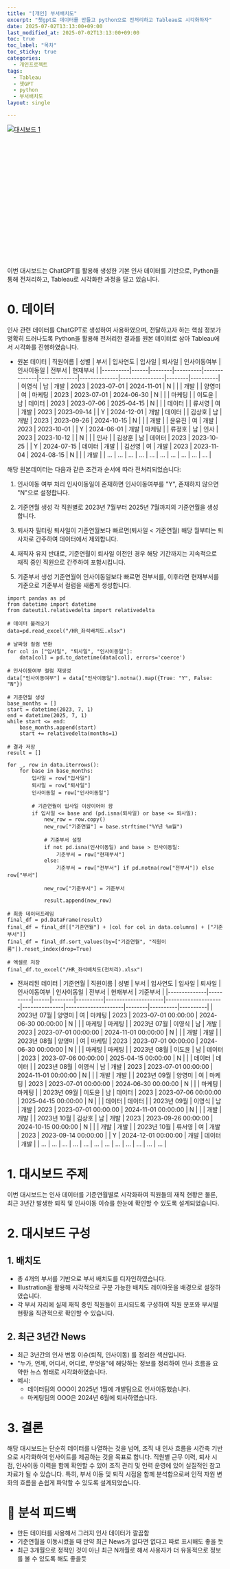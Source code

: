 ```yaml
---
title: "[개인] 부서배치도"
excerpt: "챗gpt로 데이터를 만들고 python으로 전처리하고 Tableau로 시각화하자"
date: 2025-07-02T13:13:00+09:00
last_modified_at: 2025-07-02T13:13:00+09:00
toc: true
toc_label: "목차"
toc_sticky: true
categories:
  - 개인프로젝트
tags:
  - Tableau
  - 챗GPT
  - python
  - 부서배치도
layout: single

---
```

<div class="tableauPlaceholder" id="vizResponsive"
     style="position: relative; width: 100%; padding-bottom: 62.5%; height: 0;">
  <noscript>
    <a href="#">
      <img alt="대시보드 1"
           src="https://public.tableau.com/static/images/D2/D2BK9HJRR/1_rss.png"
           style="border: none" />
    </a>
  </noscript>
  <object class="tableauViz"
          style="position: absolute; top: 0; left: 0; width: 100%; height: 100%;">
    <param name="host_url" value="https%3A%2F%2Fpublic.tableau.com%2F" />
    <param name="embed_code_version" value="3" />
    <param name="site_root" value="" />
    <param name="name" value="DataMoviesStarterDashboard_17446391842830/sheet0" />
    <param name="tabs" value="no" />
    <param name="toolbar" value="yes" />
    <param name="static_image" value="https://public.tableau.com/static/images/D2/D2BK9HJRR/1_rss.png" />
    <param name="animate_transition" value="yes" />
    <param name="display_static_image" value="yes" />
    <param name="display_spinner" value="yes" />
    <param name="display_overlay" value="yes" />
    <param name="display_count" value="yes" />
    <param name="language" value="ko-KR" />
  </object>
</div>

<script type="text/javascript">
  window.addEventListener('DOMContentLoaded', function () {
    var divElement = document.getElementById('vizResponsive');
    var vizElement = divElement.getElementsByTagName('object')[0];
    if (vizElement) {
      var scriptElement = document.createElement('script');
      scriptElement.src = 'https://public.tableau.com/javascripts/api/viz_v1.js';
      vizElement.parentNode.insertBefore(scriptElement, vizElement);
    }
  });
</script>

이번 대시보드는 ChatGPT를 활용해 생성한 기본 인사 데이터를 기반으로, Python을 통해 전처리하고, Tableau로 시각화한 과정을 담고 있습니다.

# 0. 데이터
인사 관련 데이터를 ChatGPT로 생성하여 사용하였으며, 전달하고자 하는 핵심 정보가 명확히 드러나도록 Python을 활용해 전처리한 결과를 원본 데이터로 삼아 Tableau에서 시각화를 진행하였습니다.
- 원본 데이터
| 직원이름 | 성별 | 부서   | 입사연도 | 입사일       | 퇴사일       | 인사이동여부 | 인사이동일    | 전부서 | 현재부서 |
|----------|------|--------|----------|--------------|--------------|--------------|----------------|--------|----------|
| 이영식   | 남   | 개발   | 2023     | 2023-07-01   | 2024-11-01   | N            |                |        | 개발     |
| 양영미   | 여   | 마케팅 | 2023     | 2023-07-01   | 2024-06-30   | N            |                |        | 마케팅   |
| 이도윤   | 남   | 데이터 | 2023     | 2023-07-06   | 2025-04-15   | N            |                |        | 데이터   |
| 류서영   | 여   | 개발   | 2023     | 2023-09-14   |              | Y            | 2024-12-01     | 개발   | 데이터   |
| 김상호   | 남   | 개발   | 2023     | 2023-09-26   | 2024-10-15   | N            |                |        | 개발     |
| 윤유진   | 여   | 개발   | 2023     | 2023-10-01   |              | Y            | 2024-06-01     | 개발   | 마케팅   |
| 류정호   | 남   | 인사   | 2023     | 2023-10-12   |              | N            |                |        | 인사     |
| 김상훈   | 남   | 데이터 | 2023     | 2023-10-25   |              | Y            | 2024-07-15     | 데이터 | 개발     |
| 김선영   | 여   | 개발   | 2023     | 2023-11-04   | 2024-08-15   | N            |                |        | 개발     |
| ...      | ...  | ...    | ...      | ...          | ...          | ...          | ...            | ...    | ...      |

해당 원본데이터는 다음과 같은 조건과 순서에 따라 전처리되었습니다:

1. 인사이동 여부 처리
인사이동일이 존재하면 인사이동여부를 "Y",
존재하지 않으면 "N"으로 설정합니다.

2. 기준연월 생성
각 직원별로 2023년 7월부터 2025년 7월까지의 기준연월을 생성합니다.

3. 퇴사자 필터링
퇴사일이 기준연월보다 빠르면(퇴사일 < 기준연월)
해당 월부터는 퇴사자로 간주하여 데이터에서 제외합니다.

4. 재직자 유지
반대로, 기준연월이 퇴사일 이전인 경우
해당 기간까지는 지속적으로 재직 중인 직원으로 간주하여 포함시킵니다.

4. 기준부서 생성
기준연월이 인사이동일보다 빠르면 전부서를,
이후라면 현재부서를 기준으로 기준부서 컬럼을 새롭게 생성합니다.

```
import pandas as pd
from datetime import datetime
from dateutil.relativedelta import relativedelta

# 데이터 불러오기
data=pd.read_excel("/HR_좌석배치도.xlsx")

# 날짜형 컬럼 변환
for col in ["입사일", "퇴사일", "인사이동일"]:
    data[col] = pd.to_datetime(data[col], errors='coerce')

# 인사이동여부 컬럼 재생성
data["인사이동여부"] = data["인사이동일"].notna().map({True: "Y", False: "N"})

# 기준연월 생성
base_months = []
start = datetime(2023, 7, 1)
end = datetime(2025, 7, 1)
while start <= end:
    base_months.append(start)
    start += relativedelta(months=1)

# 결과 저장
result = []

for _, row in data.iterrows():
    for base in base_months:
        입사일 = row["입사일"]
        퇴사일 = row["퇴사일"]
        인사이동일 = row["인사이동일"]

        # 기준연월이 입사일 이상이어야 함
        if 입사일 <= base and (pd.isna(퇴사일) or base <= 퇴사일):
            new_row = row.copy()
            new_row["기준연월"] = base.strftime("%Y년 %m월")

            # 기준부서 설정
            if not pd.isna(인사이동일) and base > 인사이동일:
                기준부서 = row["현재부서"]
            else:
                기준부서 = row["전부서"] if pd.notna(row["전부서"]) else row["부서"]

            new_row["기준부서"] = 기준부서

            result.append(new_row)

# 최종 데이터프레임
final_df = pd.DataFrame(result)
final_df = final_df[["기준연월"] + [col for col in data.columns] + ["기준부서"]]
final_df = final_df.sort_values(by=["기준연월", "직원이름"]).reset_index(drop=True)

# 엑셀로 저장
final_df.to_excel("/HR_좌석배치도(전처리).xlsx")
```

- 전처리된 데이터
| 기준연월     | 직원이름 | 성별 | 부서   | 입사연도 | 입사일             | 퇴사일             | 인사이동여부 | 인사이동일         | 전부서 | 현재부서 | 기준부서 |
|--------------|----------|------|--------|----------|---------------------|---------------------|---------------|---------------------|--------|----------|----------|
| 2023년 07월  | 양영미   | 여   | 마케팅 | 2023     | 2023-07-01 00:00:00 | 2024-06-30 00:00:00 | N             |                     |        | 마케팅   | 마케팅   |
| 2023년 07월  | 이영식   | 남   | 개발   | 2023     | 2023-07-01 00:00:00 | 2024-11-01 00:00:00 | N             |                     |        | 개발     | 개발     |
| 2023년 08월  | 양영미   | 여   | 마케팅 | 2023     | 2023-07-01 00:00:00 | 2024-06-30 00:00:00 | N             |                     |        | 마케팅   | 마케팅   |
| 2023년 08월  | 이도윤   | 남   | 데이터 | 2023     | 2023-07-06 00:00:00 | 2025-04-15 00:00:00 | N             |                     |        | 데이터   | 데이터   |
| 2023년 08월  | 이영식   | 남   | 개발   | 2023     | 2023-07-01 00:00:00 | 2024-11-01 00:00:00 | N             |                     |        | 개발     | 개발     |
| 2023년 09월  | 양영미   | 여   | 마케팅 | 2023     | 2023-07-01 00:00:00 | 2024-06-30 00:00:00 | N             |                     |        | 마케팅   | 마케팅   |
| 2023년 09월  | 이도윤   | 남   | 데이터 | 2023     | 2023-07-06 00:00:00 | 2025-04-15 00:00:00 | N             |                     |        | 데이터   | 데이터   |
| 2023년 09월  | 이영식   | 남   | 개발   | 2023     | 2023-07-01 00:00:00 | 2024-11-01 00:00:00 | N             |                     |        | 개발     | 개발     |
| 2023년 10월  | 김상호   | 남   | 개발   | 2023     | 2023-09-26 00:00:00 | 2024-10-15 00:00:00 | N             |                     |        | 개발     | 개발     |
| 2023년 10월  | 류서영   | 여   | 개발   | 2023     | 2023-09-14 00:00:00 |                     | Y             | 2024-12-01 00:00:00 | 개발   | 데이터   | 개발     |
| ...          | ...      | ...  | ...    | ...      | ...                 | ...                 | ...           | ...                 | ...    | ...      | ...      |


# 1. 대시보드 주제
이번 대시보드는 인사 데이터를 기준연월별로 시각화하여 직원들의 재직 현황은 물론, 최근 3년간 발생한 퇴직 및 인사이동 이슈를 한눈에 확인할 수 있도록 설계되었습니다.

# 2. 대시보드 구성
## 1. 배치도
- 총 4개의 부서를 기반으로 부서 배치도를 디자인하였습니다.
- Illustration을 활용해 시각적으로 구분 가능한 배치도 레이아웃을 배경으로 설정하였습니다.
- 각 부서 자리에 실제 재직 중인 직원들이 표시되도록 구성하여 직원 분포와 부서별 현황을 직관적으로 확인할 수 있습니다.

## 2. 최근 3년간 News
- 최근 3년간의 인사 변동 이슈(퇴직, 인사이동) 를 정리한 섹션입니다.
- "누가, 언제, 어디서, 어디로, 무엇을"에 해당하는 정보를 정리하여 인사 흐름을 요약한 뉴스 형태로 시각화하였습니다.
- 예시:
  - 데이터팀의 OOO이 2025년 1월에 개발팀으로 인사이동했습니다.
  - 마케팅팀의 OOO은 2024년 6월에 퇴사하였습니다.

# 3. 결론
해당 대시보드는 단순히 데이터를 나열하는 것을 넘어, 조직 내 인사 흐름을 시간축 기반으로 시각화하여 인사이트를 제공하는 것을 목표로 합니다.
직원별 근무 이력, 퇴사 시점, 인사이동 이력을 함께 확인할 수 있어 조직 관리 및 인력 운영에 있어 실질적인 참고자료가 될 수 있습니다.
특히, 부서 이동 및 퇴직 시점을 함께 분석함으로써 인적 자원 변화의 흐름을 손쉽게 파악할 수 있도록 설계되었습니다.

# 💬 분석 피드백
- 만든 데이터를 사용해서 그러지 인사 데이터가 깔끔함
- 기준연월을 이동시켰을 때 만약 최근 News가 없다면 없다고 따로 표시해도 좋을 듯
- 최근 3개월으로 정적인 것이 아닌 최근 N개월로 해서 사용자가 더 유동적으로 정보를 볼 수 있도록 해도 좋을듯

<!-- <div class='tableauPlaceholder' id='viz1751420000183' style='position: relative'><noscript><a href='#'><img alt='부서 배치도 ' src='https:&#47;&#47;public.tableau.com&#47;static&#47;images&#47;D2&#47;D2BK9HJRR&#47;1_rss.png' style='border: none' /></a></noscript><object class='tableauViz'  style='display:none;'><param name='host_url' value='https%3A%2F%2Fpublic.tableau.com%2F' /> <param name='embed_code_version' value='3' /> <param name='path' value='shared&#47;D2BK9HJRR' /> <param name='toolbar' value='yes' /><param name='static_image' value='https:&#47;&#47;public.tableau.com&#47;static&#47;images&#47;D2&#47;D2BK9HJRR&#47;1.png' /> <param name='animate_transition' value='yes' /><param name='display_static_image' value='yes' /><param name='display_spinner' value='yes' /><param name='display_overlay' value='yes' /><param name='display_count' value='yes' /><param name='language' value='ko-KR' /></object></div>                <script type='text/javascript'>                    var divElement = document.getElementById('viz1751420000183');                    var vizElement = divElement.getElementsByTagName('object')[0];                    if ( divElement.offsetWidth > 800 ) { vizElement.style.width='1600px';vizElement.style.height='927px';} else if ( divElement.offsetWidth > 500 ) { vizElement.style.width='1600px';vizElement.style.height='927px';} else { vizElement.style.width='100%';vizElement.style.height='3327px';}                     var scriptElement = document.createElement('script');                    scriptElement.src = 'https://public.tableau.com/javascripts/api/viz_v1.js';                    vizElement.parentNode.insertBefore(scriptElement, vizElement);                </script> -->